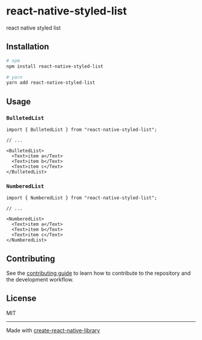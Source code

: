 # react-native-styled-list

react native styled list

## Installation

```sh
# npm
npm install react-native-styled-list

# yarn
yarn add react-native-styled-list
```

## Usage

### `BulletedList`

```tsx
import { BulletedList } from "react-native-styled-list";

// ...

<BulletedList>
  <Text>item a</Text>
  <Text>item b</Text>
  <Text>item c</Text>
</BulletedList>
```

### `NumberedList`

```tsx
import { NumberedList } from "react-native-styled-list";

// ...

<NumberedList>
  <Text>item a</Text>
  <Text>item b</Text>
  <Text>item c</Text>
</NumberedList>
```

## Contributing

See the [contributing guide](CONTRIBUTING.md) to learn how to contribute to the repository and the development workflow.

## License

MIT

---

Made with [create-react-native-library](https://github.com/callstack/react-native-builder-bob)
